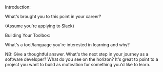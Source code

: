 Introduction:

What's brought you to this point in your career?

(Assume you're applying to Slack)

Building Your Toolbox:

What's a tool/language you're interested in learning and why?

NB: Give a thoughtful answer.  What's the next step in your journey as a software developer?  What do you see on the horizon?  It's great to point to a project you want to build as motivation for something you'd like to learn.
